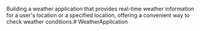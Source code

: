 Building a weather application that provides real-time weather
information for a user's location or a specified location, offering a convenient way to
check weather conditions.#   W e a t h e r A p p l i c a t i o n  
 